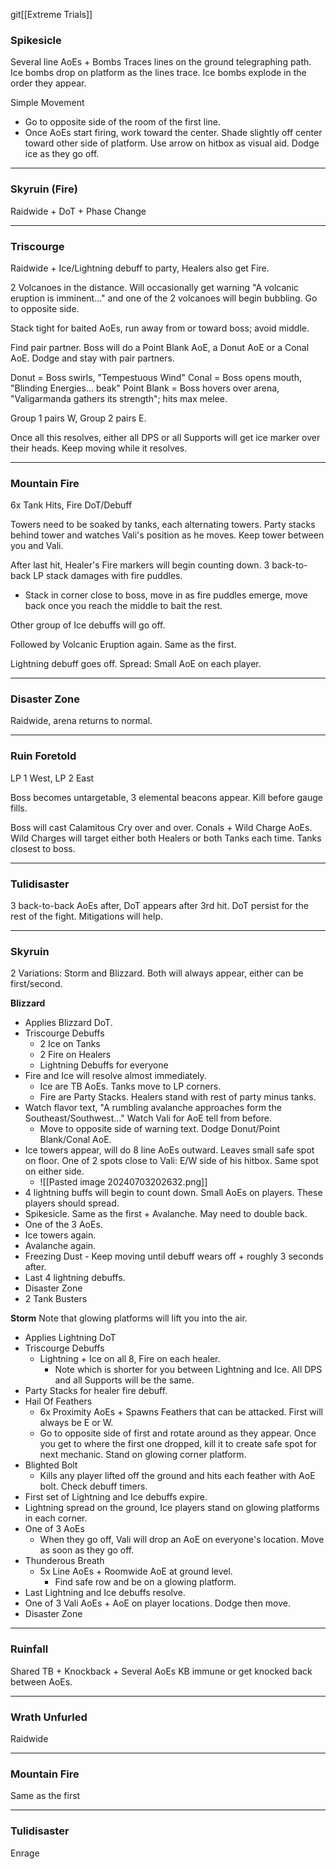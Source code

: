 git[[Extreme Trials]]
### Spikesicle
Several line AoEs + Bombs
Traces lines on the ground telegraphing path. Ice bombs drop on platform as the lines trace. Ice bombs explode in the order they appear.

Simple Movement
- Go to opposite side of the room of the first line.
- Once AoEs start firing, work toward the center. Shade slightly off center toward other side of platform. Use arrow on hitbox as visual aid. Dodge ice as they go off.
___
### Skyruin (Fire)
Raidwide + DoT + Phase Change
___
### Triscourge
Raidwide + Ice/Lightning debuff to party, Healers also get Fire.

2 Volcanoes in the distance. Will occasionally get warning "A volcanic eruption is imminent..." and one of the 2 volcanoes will begin bubbling. Go to opposite side.

Stack tight for baited AoEs, run away from or toward boss; avoid middle.

Find pair partner. Boss will do a Point Blank AoE, a Donut AoE or a Conal AoE. Dodge and stay with pair partners.

Donut = Boss swirls, "Tempestuous Wind"
Conal = Boss opens mouth, "Blinding Energies... beak"
Point Blank = Boss hovers over arena, "Valigarmanda gathers its strength"; hits max melee.

Group 1 pairs W, Group 2 pairs E.

Once all this resolves, either all DPS or all Supports will get ice marker over their heads. Keep moving while it resolves.
___
### Mountain Fire
6x Tank Hits, Fire DoT/Debuff

Towers need to be soaked by tanks, each alternating towers. Party stacks behind tower and watches Vali's position as he moves. Keep tower between you and Vali.

After last hit, Healer's Fire markers will begin counting down. 3 back-to-back LP stack damages with fire puddles.
- Stack in corner close to boss, move in as fire puddles emerge, move back once you reach the middle to bait the rest.

Other group of Ice debuffs will go off.

Followed by Volcanic Eruption again. Same as the first.

Lightning debuff goes off. Spread: Small AoE on each player.
___
### Disaster Zone
Raidwide, arena returns to normal.
___
### Ruin Foretold
LP 1 West, LP 2 East

Boss becomes untargetable, 3 elemental beacons appear. Kill before gauge fills.

Boss will cast Calamitous Cry over and over. Conals + Wild Charge AoEs. Wild Charges will target either both Healers or both Tanks each time. Tanks closest to boss.
___
### Tulidisaster
3 back-to-back AoEs after, DoT appears after 3rd hit. DoT persist for the rest of the fight. Mitigations will help.
___
### Skyruin
2 Variations: Storm and Blizzard. Both will always appear, either can be first/second.

**Blizzard**
- Applies Blizzard DoT.
- Triscourge Debuffs
	- 2 Ice on Tanks
	- 2 Fire on Healers
	- Lightning Debuffs for everyone
- Fire and Ice will resolve almost immediately. 
	- Ice are TB AoEs. Tanks move to LP corners.
	- Fire are Party Stacks. Healers stand with rest of party minus tanks.
- Watch flavor text, "A rumbling avalanche approaches form the Southeast/Southwest..." Watch Vali for AoE tell from before.
	- Move to opposite side of warning text. Dodge Donut/Point Blank/Conal AoE.
- Ice towers appear, will do 8 line AoEs outward. Leaves small safe spot on floor. One of 2 spots close to Vali: E/W side of his hitbox. Same spot on either side.
	- ![[Pasted image 20240703202632.png]]
- 4 lightning buffs will begin to count down. Small AoEs on players. These players should spread.
- Spikesicle. Same as the first + Avalanche. May need to double back.
- One of the 3 AoEs.
- Ice towers again.
- Avalanche again.
- Freezing Dust - Keep moving until debuff wears off + roughly 3 seconds after.
- Last 4 lightning debuffs.
- Disaster Zone
- 2 Tank Busters

**Storm**
Note that glowing platforms will lift you into the air.
- Applies Lightning DoT
- Triscourge Debuffs
	- Lightning + Ice on all 8, Fire on each healer.
		- Note which is shorter for you between Lightning and Ice. All DPS and all Supports will be the same.
- Party Stacks for healer fire debuff.
- Hail Of Feathers
	- 6x Proximity AoEs + Spawns Feathers that can be attacked. First will always be E or W.
	- Go to opposite side of first and rotate around as they appear. Once you get to where the first one dropped, kill it to create safe spot for next mechanic. Stand on glowing corner platform.
- Blighted Bolt
	- Kills any player lifted off the ground and hits each feather with AoE bolt. Check debuff timers.
- First set of Lightning and Ice debuffs expire.
- Lightning spread on the ground, Ice players stand on glowing platforms in each corner.
- One of 3 AoEs
	- When they go off, Vali will drop an AoE on everyone's location. Move as soon as they go off.
- Thunderous Breath
	- 5x Line AoEs + Roomwide AoE at ground level.
		- Find safe row and be on a glowing platform.
- Last Lightning and Ice debuffs resolve.
- One of 3 Vali AoEs + AoE on player locations. Dodge then move.
- Disaster Zone
___
### Ruinfall
Shared TB + Knockback + Several AoEs
KB immune or get knocked back between AoEs.
___
### Wrath Unfurled
Raidwide
___
### Mountain Fire
Same as the first
___
### Tulidisaster
Enrage